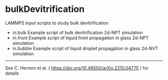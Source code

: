 # bulkDevitrification
LAMMPS input scripts to study bulk devitrification

* in.bulk           Example script of bulk devitrification 2d-NPT simulation
* in.front          Example script of liquid front propagation in glass 2d-NPT simulation
* in.bubble         Example script of liquid droplet propagation in glass 2d-NVT simulation

--------------
See C. Herrero et al. ( https://doi.org/10.48550/arXiv.2210.04775 ) for details

